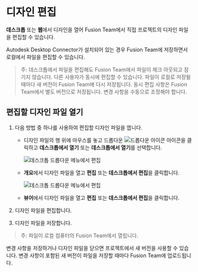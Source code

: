 디자인 편집
======

**데스크톱** 또는 **웹**에서 디자인을 열어 Fusion Team에서 직접 프로젝트의 디자인 파일을 편집할 수 있습니다.

Autodesk Desktop Connector가 설치되어 있는 경우 Fusion Team에 저장하면서 로컬에서 파일을 편집할 수 있습니다.

> 주: 데스크톱에서 파일을 편집해도 Fusion Team에서 파일이 체크 아웃되고 잠기지 않습니다. 다른 사용자가 동시에 편집할 수 있습니다. 파일이 로컬로 저장될 때마다 새 버전이 Fusion Team에 다시 저장됩니다. 동시 편집 사항은 Fusion Team에서 별도 버전으로 저장됩니다. 변경 사항을 수동으로 조정해야 합니다.

편집할 디자인 파일 열기
-------------

1.  다음 방법 중 하나를 사용하여 편집할 디자인 파일을 엽니다.
    
    *   디자인 파일의 행 위에 마우스를 놓고 드롭다운 ![드롭다운 아이콘](https://help.autodesk.com/cloudhelp/KOR/Fusion-Import/images/icon-dropdown.png) 아이콘을 클릭하고 **데스크톱에서 열기** 또는 **데스크톱에서 열기**를 선택합니다.
        
        ![데스크톱 드롭다운 메뉴에서 편집](https://help.autodesk.com/cloudhelp/KOR/Fusion-Import/images/edit-on-desktop-dropdown.png)
        
    *   **개요**에서 디자인 파일을 열고 **편집** 또는 **데스크톱에서 편집**을 클릭합니다.
        
        ![데스크톱 드롭다운 메뉴에서 편집](https://help.autodesk.com/cloudhelp/KOR/Fusion-Import/images/edit-on-desktop-dropdown-view.png)
        
    *   **뷰어**에서 디자인 파일을 열고 **편집** 또는 **데스크톱에서 편집**을 클릭합니다.
        
2.  디자인 파일을 편집합니다.
    
3.  디자인 파일을 저장합니다.
    

> 주: 파일이 로컬 컴퓨터의 Fusion Team에서 열립니다.

변경 사항을 저장하거나 디자인 파일을 닫으면 프로젝트에서 새 버전을 사용할 수 있습니다. 변경 사항이 포함된 새 버전이 파일을 저장할 때마다 Fusion Team에 업로드됩니다.